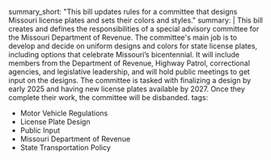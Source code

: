 summary_short: "This bill updates rules for a committee that designs Missouri license plates and sets their colors and styles."
summary: |
  This bill creates and defines the responsibilities of a special advisory committee for the Missouri Department of Revenue. The committee's main job is to develop and decide on uniform designs and colors for state license plates, including options that celebrate Missouri’s bicentennial. It will include members from the Department of Revenue, Highway Patrol, correctional agencies, and legislative leadership, and will hold public meetings to get input on the designs. The committee is tasked with finalizing a design by early 2025 and having new license plates available by 2027. Once they complete their work, the committee will be disbanded.
tags:
  - Motor Vehicle Regulations
  - License Plate Design
  - Public Input
  - Missouri Department of Revenue
  - State Transportation Policy
